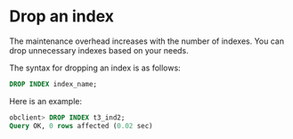 # Drop an index

The maintenance overhead increases with the number of indexes. You can drop unnecessary indexes based on your needs.

The syntax for dropping an index is as follows:

```sql
DROP INDEX index_name;
```

Here is an example:

```sql
obclient> DROP INDEX t3_ind2;
Query OK, 0 rows affected (0.02 sec)
```

